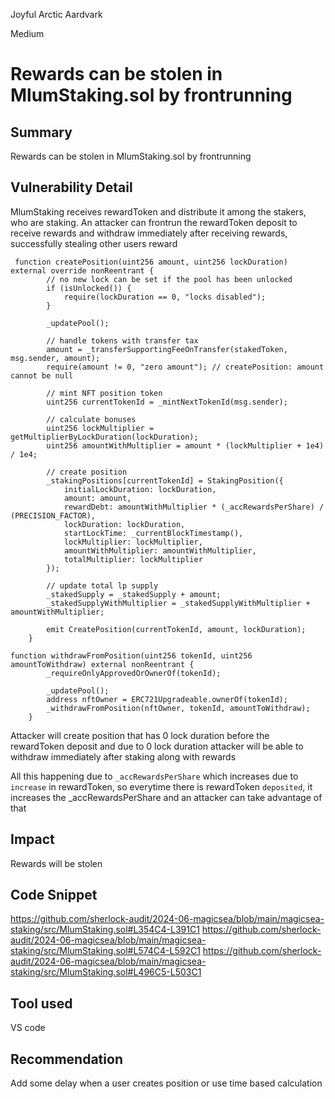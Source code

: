 Joyful Arctic Aardvark

Medium

# Rewards can be stolen in MlumStaking.sol by frontrunning

## Summary
Rewards can be stolen in MlumStaking.sol by frontrunning

## Vulnerability Detail
MlumStaking receives rewardToken and distribute it among the stakers, who are staking.  An attacker can frontrun the rewardToken deposit to receive rewards and withdraw immediately after receiving rewards, successfully stealing other users reward
```solidity
 function createPosition(uint256 amount, uint256 lockDuration) external override nonReentrant {
        // no new lock can be set if the pool has been unlocked
        if (isUnlocked()) {
            require(lockDuration == 0, "locks disabled");
        }

        _updatePool();

        // handle tokens with transfer tax
        amount = _transferSupportingFeeOnTransfer(stakedToken, msg.sender, amount);
        require(amount != 0, "zero amount"); // createPosition: amount cannot be null

        // mint NFT position token
        uint256 currentTokenId = _mintNextTokenId(msg.sender);

        // calculate bonuses
        uint256 lockMultiplier = getMultiplierByLockDuration(lockDuration);
        uint256 amountWithMultiplier = amount * (lockMultiplier + 1e4) / 1e4;

        // create position
        _stakingPositions[currentTokenId] = StakingPosition({
            initialLockDuration: lockDuration,
            amount: amount,
            rewardDebt: amountWithMultiplier * (_accRewardsPerShare) / (PRECISION_FACTOR),
            lockDuration: lockDuration,
            startLockTime: _currentBlockTimestamp(),
            lockMultiplier: lockMultiplier,
            amountWithMultiplier: amountWithMultiplier,
            totalMultiplier: lockMultiplier
        });

        // update total lp supply
        _stakedSupply = _stakedSupply + amount;
        _stakedSupplyWithMultiplier = _stakedSupplyWithMultiplier + amountWithMultiplier;

        emit CreatePosition(currentTokenId, amount, lockDuration);
    }
```
```solidity
function withdrawFromPosition(uint256 tokenId, uint256 amountToWithdraw) external nonReentrant {
        _requireOnlyApprovedOrOwnerOf(tokenId);

        _updatePool();
        address nftOwner = ERC721Upgradeable.ownerOf(tokenId);
        _withdrawFromPosition(nftOwner, tokenId, amountToWithdraw);
    }
```

Attacker will create position that has 0 lock duration before the rewardToken deposit and due to 0 lock duration attacker will be able to withdraw immediately after staking along with rewards

All this happening due to `_accRewardsPerShare` which increases due to `increase` in rewardToken, so everytime there is rewardToken `deposited`, it increases the _accRewardsPerShare and an attacker can take advantage of that

## Impact
Rewards will be stolen

## Code Snippet
https://github.com/sherlock-audit/2024-06-magicsea/blob/main/magicsea-staking/src/MlumStaking.sol#L354C4-L391C1
https://github.com/sherlock-audit/2024-06-magicsea/blob/main/magicsea-staking/src/MlumStaking.sol#L574C4-L592C1
https://github.com/sherlock-audit/2024-06-magicsea/blob/main/magicsea-staking/src/MlumStaking.sol#L496C5-L503C1

## Tool used
VS code

## Recommendation
Add some delay when a user creates position or use time based calculation